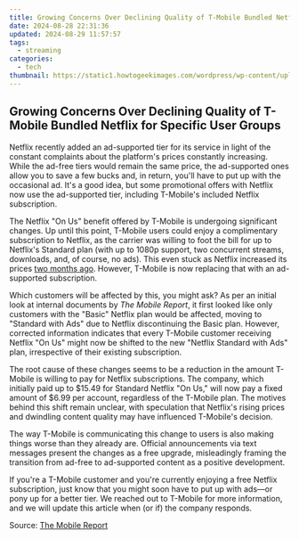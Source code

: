 ```yaml
---
title: Growing Concerns Over Declining Quality of T-Mobile Bundled Netflix for Specific User Groups
date: 2024-08-28 22:31:36
updated: 2024-08-29 11:57:57
tags:
  - streaming
categories:
  - tech
thumbnail: https://static1.howtogeekimages.com/wordpress/wp-content/uploads/2023/08/netflix.jpg
---
```


## Growing Concerns Over Declining Quality of T-Mobile Bundled Netflix for Specific User Groups

Netflix recently added an ad-supported tier for its service in light of the constant complaints about the platform's prices constantly increasing. While the ad-free tiers would remain the same price, the ad-supported ones allow you to save a few bucks and, in return, you'll have to put up with the occasional ad. It's a good idea, but some promotional offers with Netflix now use the ad-supported tier, including T-Mobile's included Netflix subscription.

 The Netflix "On Us" benefit offered by T-Mobile is undergoing significant changes. Up until this point, T-Mobile users could enjoy a complimentary subscription to Netflix, as the carrier was willing to foot the bill for up to Netflix's Standard plan (with up to 1080p support, two concurrent streams, downloads, and, of course, no ads). This even stuck as Netflix increased its prices [two months ago](https://youtube-web.techidaily.com/emystifying-video-seo-on-youtube-as-a-novice/). However, T-Mobile is now replacing that with an ad-supported subscription.

 Which customers will be affected by this, you might ask? As per an initial look at internal documents by _The Mobile Report_, it first looked like only customers with the "Basic" Netflix plan would be affected, moving to "Standard with Ads" due to Netflix discontinuing the Basic plan. However, corrected information indicates that every T-Mobile customer receiving Netflix "On Us" might now be shifted to the new "Netflix Standard with Ads" plan, irrespective of their existing subscription.

 The root cause of these changes seems to be a reduction in the amount T-Mobile is willing to pay for Netflix subscriptions. The company, which initially paid up to $15.49 for Standard Netflix "On Us," will now pay a fixed amount of $6.99 per account, regardless of the T-Mobile plan. The motives behind this shift remain unclear, with speculation that Netflix's rising prices and dwindling content quality may have influenced T-Mobile's decision.

 The way T-Mobile is communicating this change to users is also making things worse than they already are. Official announcements via text messages present the changes as a free upgrade, misleadingly framing the transition from ad-free to ad-supported content as a positive development.

 If you're a T-Mobile customer and you're currently enjoying a free Netflix subscription, just know that you might soon have to put up with ads—or pony up for a better tier. We reached out to T-Mobile for more information, and we will update this article when (or if) the company responds.

 Source: [The Mobile Report](https://tmo.report/2024/01/t-mobile-and-netflix-ruin-a-good-thing-now-everybody-gets-ads/)

<ins class="adsbygoogle"
     style="display:block"
     data-ad-format="autorelaxed"
     data-ad-client="ca-pub-7571918770474297"
     data-ad-slot="1223367746"></ins>



<ins class="adsbygoogle"
     style="display:block"
     data-ad-client="ca-pub-7571918770474297"
     data-ad-slot="8358498916"
     data-ad-format="auto"
     data-full-width-responsive="true"></ins>
